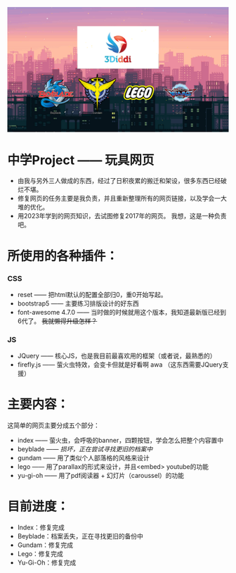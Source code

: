 ![这是图片](preview.png)

# 中学Project —— 玩具网页
- 由我与另外三人做成的东西，经过了日积夜累的搬迁和架设，很多东西已经破烂不堪。
- 修复网页的任务主要是我负责，并且重新整理所有的网页链接，以及学会一大堆的优化。
- 用2023年学到的网页知识，去试图修复2017年的网页。 我想，这是一种负责吧。

# 所使用的各种插件：
### CSS
- reset —— 把html默认的配置全部归0，重0开始写起。
- bootstrap5 —— 主要练习排版设计的好东西
- font-awesome 4.7.0 —— 当时做的时候就用这个版本，我知道最新版已经到6代了。  ~~我就懒得升级怎样？~~

### JS
- JQuery —— 核心JS，也是我目前最喜欢用的框架（或者说，最熟悉的）
- firefly.js —— 萤火虫特效，会变卡但就是好看啊 awa （这东西需要JQuery支援）

# 主要内容：
这简单的网页主要分成五个部分：
- index —— 萤火虫，会呼吸的banner，四颗按钮，学会怎么把整个内容置中
- beyblade —— *损坏，正在尝试寻找更旧的档案中*
- gundam —— 用了类似个人部落格的风格来设计
- lego —— 用了parallax的形式来设计，并且\<embed\> youtube的功能
- yu-gi-oh —— 用了pdf阅读器 + 幻灯片（caroussel）的功能

# 目前进度：
- Index：修复完成
- Beyblade：档案丢失，正在寻找更旧的备份中
- Gundam：修复完成
- Lego：修复完成
- Yu-Gi-Oh：修复完成
